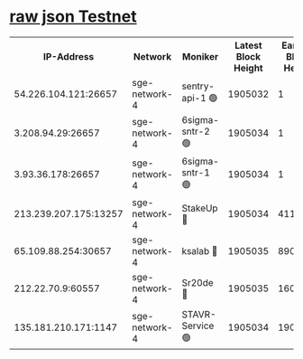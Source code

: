 
[raw json Testnet](https://rpc-check.sget.stavr.tech/sget/rpc-sget-result.json)
=


<table><tr><th>IP-Address</th><th>Network</th><th>Moniker</th><th>Latest Block Height</th><th>Earliest Block Height</th><th>Catching Up</th><th>Tx Index</th><th>Voting Power</th><th>Scan Time</th></tr><tr><td>54.226.104.121:26657</td><td>sge-network-4</td><td>sentry-api-1 🟢</td><td>1905032</td><td>1</td><td>False</td><td>on</td><td>0</td><td>2024-03-07T22:39:14.848145050UTC</td></tr><tr><td>3.208.94.29:26657</td><td>sge-network-4</td><td>6sigma-sntr-2 🟢</td><td>1905034</td><td>1</td><td>False</td><td>on</td><td>0</td><td>2024-03-07T22:39:24.156555431UTC</td></tr><tr><td>3.93.36.178:26657</td><td>sge-network-4</td><td>6sigma-sntr-1 🟢</td><td>1905034</td><td>1</td><td>False</td><td>on</td><td>0</td><td>2024-03-07T22:39:26.806497604UTC</td></tr><tr><td>213.239.207.175:13257</td><td>sge-network-4</td><td>StakeUp 🔴</td><td>1905034</td><td>411001</td><td>False</td><td>off</td><td>100</td><td>2024-03-07T22:39:23.258227637UTC</td></tr><tr><td>65.109.88.254:30657</td><td>sge-network-4</td><td>ksalab 🔴</td><td>1905035</td><td>890001</td><td>False</td><td>off</td><td>2841</td><td>2024-03-07T22:39:29.135195691UTC</td></tr><tr><td>212.22.70.9:60557</td><td>sge-network-4</td><td>Sr20de 🔴</td><td>1905035</td><td>1608978</td><td>False</td><td>on</td><td>104</td><td>2024-03-07T22:39:31.559010829UTC</td></tr><tr><td>135.181.210.171:1147</td><td>sge-network-4</td><td>STAVR-Service 🟢</td><td>1905034</td><td>1900001</td><td>False</td><td>on</td><td>0</td><td>2024-03-07T22:39:23.560819146UTC</td></tr></table>
